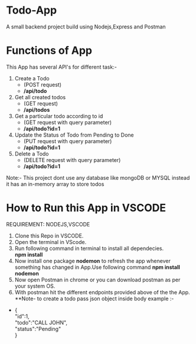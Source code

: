# Todo-App
A small backend project build using Nodejs,Express and Postman
# Functions of App
This App has several API's for different task:-
1) Create a Todo  
   - (POST request) 
   - **/api/todo**
2) Get all created todos  
   - (GET request)  
   - **/api/todos**
3) Get a particular todo according to id  
   - (GET request with query parameter) 
   - **/api/todo?id=1**
4) Update the Status of Todo from Pending to Done
   - (PUT request with query parameter)
   - **/api/todo?id=1**
5) Delete a Todo
   - (DELETE request with query parameter)
   - **/api/todo?id=1**

Note:- This project dont use any database like mongoDB or MYSQL instead it has an in-memory array to store todos

# How to Run this App in VSCODE
REQUIREMENT:  NODEJS,VSCODE
1) Clone this Repo in VSCODE.
2) Open the terminal in VScode.
3) Run following command in terminal to install all dependecies.\
   **npm install**
4) Now install one package **nodemon** to refresh the app whenever something has changed in App.Use following command
   **npm install nodemon**
5) Now open Postman in chrome or you can download postman as per your system OS.
6) With postman hit the different endpoints provided above of the the App.
**Note- to create a todo pass json object inside body example :-
- { \
    "id":1,\
    "todo":"CALL JOHN",\
    "status":"Pending"\
 }
